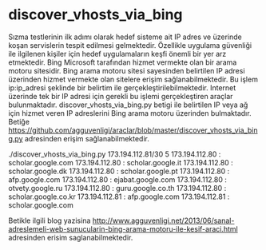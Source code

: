 discover_vhosts_via_bing
========================

Sızma testlerinin ilk adımı olarak hedef sisteme ait IP adres ve üzerinde koşan servislerin tespit edilmesi gelmektedir. Özellikle  uygulama güvenliği ile ilgilenen kişiler için hedef uygulamaların keşfi önemli bir yer arz etmektedir.
Bing Microsoft tarafından hizmet vermekte olan bir arama motoru sitesidir. Bing arama motoru sitesi sayesinden belirtilen IP adresi üzerinden hizmet vermekte olan sitelere erişim sağlanabilmektedir. Bu işlem ip:ip_adresi şeklinde bir belirtim ile gerçekleştirilebilmektedir. Internet üzerinde tek bir IP adresi için gerekli bu işlemi gerçekleştiren araçlar bulunmaktadır.
discover_vhosts_via_bing.py betigi ile belirtilen IP veya ağ için hizmet veren IP adreslerini Bing arama motoru üzerinden bulmaktadır. Betiğe https://github.com/agguvenligi/araclar/blob/master/discover_vhosts_via_bing.py adresinden erişim sağlanabilmektedir.

./discover_vhosts_via_bing.py 173.194.112.81/30 5
173.194.112.80 : scholar.google.com
173.194.112.80 : scholar.google.it
173.194.112.80 : scholar.google.dk
173.194.112.80 : scholar.google.pt
173.194.112.80 : afp.google.com
173.194.112.80 : ejabat.google.com
173.194.112.80 : otvety.google.ru
173.194.112.80 : guru.google.co.th
173.194.112.80 : scholar.google.co.kr
173.194.112.81 : afp.google.com
173.194.112.81 : scholar.google.com


Betikle ilgili blog yazisina http://www.agguvenligi.net/2013/06/sanal-adreslemeli-web-sunucularin-bing-arama-motoru-ile-kesif-araci.html adresinden erisim saglanabilmektedir.

